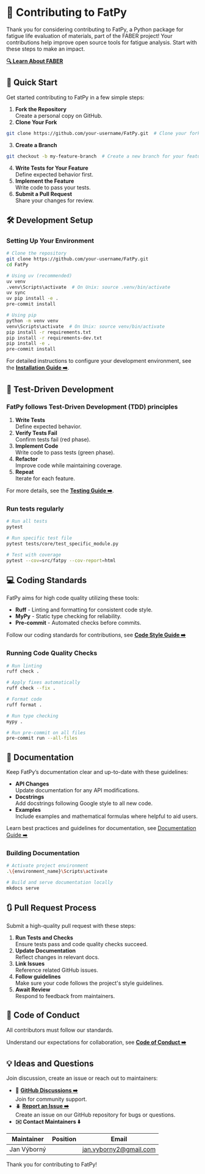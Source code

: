 # :handshake: Contributing to FatPy

Thank you for considering contributing to FatPy, a Python package for fatigue life evaluation of materials, part of the FABER project! Your contributions help improve open source tools for fatigue analysis. Start with these steps to make an impact.

**[:mag: Learn About FABER](https://vybornak2.github.io/FatPy/faber_cost/)**

## :rocket: Quick Start

Get started contributing to FatPy in a few simple steps:

1. **Fork the Repository**  
Create a personal copy on GitHub.
2. **Clone Your Fork**  

```bash
git clone https://github.com/your-username/FatPy.git  # Clone your fork
```

3. **Create a Branch**  

```bash
git checkout -b my-feature-branch  # Create a new branch for your feature
```

4. **Write Tests for Your Feature**  
Define expected behavior first.
5. **Implement the Feature**  
Write code to pass your tests.
6. **Submit a Pull Request**  
Share your changes for review.

## :hammer_and_wrench: Development Setup

### Setting Up Your Environment

```bash
# Clone the repository
git clone https://github.com/your-username/FatPy.git
cd FatPy

# Using uv (recommended)
uv venv
.venv\Scripts\activate  # On Unix: source .venv/bin/activate
uv sync
uv pip install -e .
pre-commit install

# Using pip
python -m venv venv
venv\Scripts\activate  # On Unix: source venv/bin/activate
pip install -r requirements.txt
pip install -r requirements-dev.txt
pip install -e .
pre-commit install
```

For detailed instructions to configure your development environment, see the **[Installation Guide :arrow_right:](https://vybornak2.github.io/FatPy/development/install/#installation-guide)**.

## :test_tube: Test-Driven Development

### FatPy follows Test-Driven Development (TDD) principles

  1. **Write Tests**  
  Define expected behavior.
  2. **Verify Tests Fail**  
  Confirm tests fail (red phase).
  3. **Implement Code**  
  Write code to pass tests (green phase).
  4. **Refactor**  
  Improve code while maintaining coverage.
  5. **Repeat**  
  Iterate for each feature.

For more details, see the **[Testing Guide :arrow_right:](https://vybornak2.github.io/FatPy/development/testing/)**.

### Run tests regularly

```bash
# Run all tests
pytest

# Run specific test file
pytest tests/core/test_specific_module.py

# Test with coverage
pytest --cov=src/fatpy --cov-report=html
```

## :computer: Coding Standards

FatPy aims for high code quality utilizing these tools:

- **Ruff**  - Linting and formatting for consistent code style.
- **MyPy**  - Static type checking for reliability.
- **Pre-commit** - Automated checks before commits.

Follow our coding standards for contributions, see **[Code Style Guide :arrow_right:](https://vybornak2.github.io/FatPy/development/code_style/)**  

### Running Code Quality Checks

```bash
# Run linting
ruff check .

# Apply fixes automatically
ruff check --fix .

# Format code
ruff format .

# Run type checking
mypy .

# Run pre-commit on all files
pre-commit run --all-files
```

## :memo: Documentation

Keep FatPy’s documentation clear and up-to-date with these guidelines:

- **API Changes**  
Update documentation for any API modifications.
- **Docstrings**  
Add docstrings following Google style to all new code.
- **Examples**  
Include examples and mathematical formulas where helpful to aid users.

Learn best practices and guidelines for documentation, see [Documentation Guide :arrow_right:](https://vybornak2.github.io/FatPy/development/documentation/)

### Building Documentation

```bash
# Activate project environment
.\{environment_name}\Scripts\activate

# Build and serve documentation locally
mkdocs serve
```

## :arrows_clockwise: Pull Request Process

Submit a high-quality pull request with these steps:

1. **Run Tests and Checks**  
   Ensure tests pass and code quality checks succeed.
2. **Update Documentation**  
   Reflect changes in relevant docs.
3. **Link Issues**  
   Reference related GitHub issues.
4. **Follow guidelines**  
   Make sure your code follows the project's style guidelines.
5. **Await Review**  
   Respond to feedback from maintainers.

## :book: Code of Conduct

All contributors must follow our standards.

Understand our expectations for collaboration, see **[Code of Conduct :arrow_right:](https://github.com/Vybornak2/FatPy/blob/main/CODE_OF_CONDUCT.md)**

## :bulb: Ideas and Questions

Join discussion, create an issue or reach out to maintainers:

- :speech_balloon:  **[GitHub Discussions :arrow_right:](https://github.com/vybornak2/FatPy/discussions)**  
    Join for community support.
- :beetle: **[Report an Issue :arrow_right:](https://github.com/vybornak2/fatpy/issues)**  
    Create an issue on our GitHub repository for bugs or questions.
- **:envelope: Contact Maintainers :arrow_down:**  
  
| Maintainer        | Position        | Email                       |
| ----------------- | --------------- | --------------------------- |
| Jan Výborný       |                 | <jan.vyborny2@gmail.com>    |

Thank you for contributing to FatPy!

